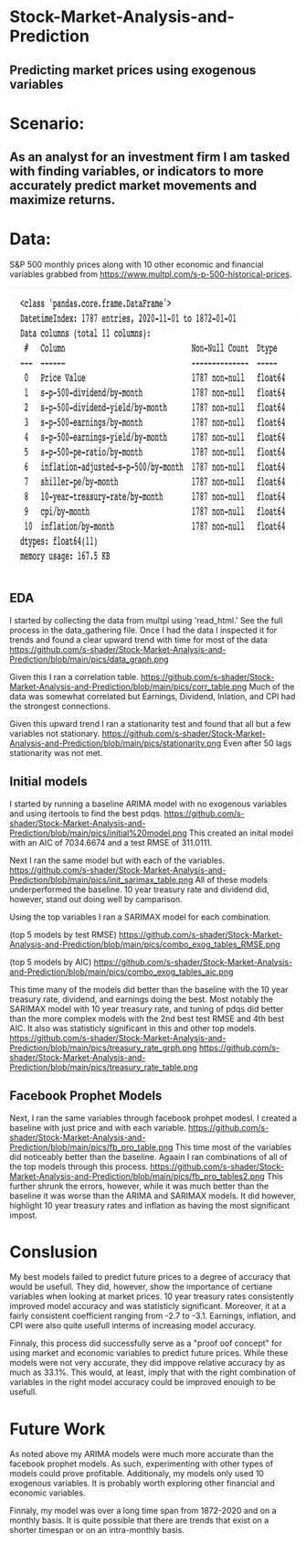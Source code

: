 # Stock-Market-Analysis-and-Prediction

## Predicting market prices using exogenous variables

# Scenario:

## As an analyst for an investment firm I am tasked with finding variables, or indicators to more accurately predict market movements and maximize returns.

# Data:

S&P 500 monthly prices along with 10 other economic and financial variables grabbed from https://www.multpl.com/s-p-500-historical-prices.

<img src="https://github.com/s-shader/Stock-Market-Analysis-and-Prediction/blob/main/pics/init_data.png" width="500" height="500">


## EDA

I started by collecting the data from multpl using 'read_html.' See the full process in the data_gathering file.
Once I had the data I inspected it for trends and found a clear upward trend with time for most of the data
https://github.com/s-shader/Stock-Market-Analysis-and-Prediction/blob/main/pics/data_graph.png

Given this I ran a correlation table.
https://github.com/s-shader/Stock-Market-Analysis-and-Prediction/blob/main/pics/corr_table.png
Much of the data was somewhat correlated but Earnings, Dividend, Inlation, and CPI had the strongest connections.

Given this upward trend I ran a stationarity test and found that all but a few variables not stationary.
https://github.com/s-shader/Stock-Market-Analysis-and-Prediction/blob/main/pics/stationarity.png
Even after 50 lags stationarity was not met.

## Initial models

I started by running a baseline ARIMA model with no exogenous variables and using itertools to find the best pdqs.
https://github.com/s-shader/Stock-Market-Analysis-and-Prediction/blob/main/pics/initial%20model.png
This created an inital model with an AIC of 7034.6674 and a test RMSE of 311.0111.

Next I ran the same model but with each of the variables.
https://github.com/s-shader/Stock-Market-Analysis-and-Prediction/blob/main/pics/init_sarimax_table.png
All of these models underperformed the baseline. 10 year treasury rate and dividend did, however, stand out doing well by camparison.

Using the top variables I ran a SARIMAX model for each combination.

(top 5 models by test RMSE)
https://github.com/s-shader/Stock-Market-Analysis-and-Prediction/blob/main/pics/combo_exog_tables_RMSE.png

(top 5 models by AIC)
https://github.com/s-shader/Stock-Market-Analysis-and-Prediction/blob/main/pics/combo_exog_tables_aic.png

This time many of the models did better than the baseline with the 10 year treasury rate, dividend, and earnings doing the best.
Most notably the SARIMAX model with 10 year treasury rate, and tuning of pdqs did better than the more complex models with the 2nd best test RMSE and 4th best AIC. It also was statisticly significant in this and other top models.
https://github.com/s-shader/Stock-Market-Analysis-and-Prediction/blob/main/pics/treasury_rate_grph.png
https://github.com/s-shader/Stock-Market-Analysis-and-Prediction/blob/main/pics/treasury_rate_table.png

## Facebook Prophet Models
Next, I ran the same variables through facebook prohpet modesl.
I created a baseline with just price and with each variable.
https://github.com/s-shader/Stock-Market-Analysis-and-Prediction/blob/main/pics/fb_pro_table.png
This time most of the variables did noticeably better than the baseline. 
Agaain I ran combinations of all of the top models through this process.
https://github.com/s-shader/Stock-Market-Analysis-and-Prediction/blob/main/pics/fb_pro_tables2.png
This further shrunk the errors, however, while it was much better than the baseline it was worse than the ARIMA and SARIMAX models.
It did however, highlight 10 year treasury rates and inflation as having the most significant impost.

# Conslusion 
My best models failed to predict future prices to a degree of accuracy that would be usefull. They did, however, show the importance of certiane variables when looking at market prices.
10 year treasury rates consistently improved model accuracy and was statisticly significant. Moreover, it at a fairly consistent coefficient ranging from -2.7 to -3.1. Earnings, inflation, and CPI were also quite usefull interms of increasing model accuracy. 

Finnaly, this process did successfully serve as a "proof oof concept" for using market and economic variables to predict future prices. While these models were not very accurate, they did imppove relative accuracy by as much as 33.1%. This would, at least, imply that with the right combination of variables in the right model accuracy could be improved enouigh to be usefull.

# Future Work
As noted above my ARIMA models were much more accurate than the facebook prophet models. As such, experimenting with other types of models could prove profitable. Additionaly, my models only used 10 exogenous variables. It is probably worth exploring other financial and economic variables.

Finnaly, my model was over a long time span from 1872-2020 and on a monthly basis. It is quite possible that there are trends that exist on a shorter timespan or on an intra-monthly basis.

